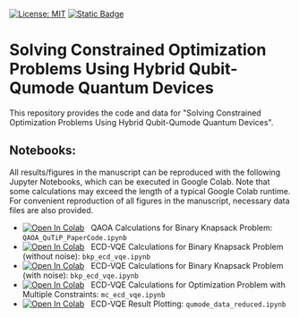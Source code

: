 [![License: MIT](https://img.shields.io/badge/License-MIT-yellow.svg)](https://opensource.org/licenses/MIT)
[![Static Badge](https://img.shields.io/badge/CQDMQD-00268d?style=flat&logoColor=00268d&label=NSF&labelColor=00268d&color=00268d&link=https%3A%2F%2Fcqdmqd.yale.edu%2F)](https://cqdmqd.yale.edu/)


# Solving Constrained Optimization Problems Using Hybrid Qubit-Qumode Quantum Devices

This repository provides the code and data for "Solving Constrained Optimization Problems Using Hybrid Qubit-Qumode Quantum Devices".

## Notebooks: 

All results/figures in the manuscript can be reproduced with the following Jupyter Notebooks, which can be executed in Google Colab. Note that some calculations may exceed the length of a typical Google Colab runtime. For convenient reproduction of all figures in the manuscript, necessary data files are also provided. 

- [![Open In Colab](https://colab.research.google.com/assets/colab-badge.svg)](https://colab.research.google.com/github/rishabdchem/codes_qumode_qubo/blob/main/QAOA_QuTiP_PaperCode.ipynb) &nbsp; QAOA Calculations for Binary Knapsack Problem: `QAOA_QuTiP_PaperCode.ipynb` &nbsp;  
- [![Open In Colab](https://colab.research.google.com/assets/colab-badge.svg)](https://colab.research.google.com/github/rishabdchem/codes_qumode_qubo/blob/main/bkp_ecd_vqe.ipynb) &nbsp; ECD-VQE Calculations for Binary Knapsack Problem (without noise): `bkp_ecd_vqe.ipynb` &nbsp; 
- [![Open In Colab](https://colab.research.google.com/assets/colab-badge.svg)](https://colab.research.google.com/github/rishabdchem/codes_qumode_qubo/blob/main/bkp_ecd_vqe_noise.ipynb) &nbsp; ECD-VQE Calculations for Binary Knapsack Problem (with noise): `bkp_ecd_vqe.ipynb` &nbsp; 
- [![Open In Colab](https://colab.research.google.com/assets/colab-badge.svg)](https://colab.research.google.com/github/rishabdchem/codes_qumode_qubo/blob/main/mc_ecd_vqe.ipynb) &nbsp; ECD-VQE Calculations for Optimization Problem with Multiple Constraints: `mc_ecd_vqe.ipynb` 
- [![Open In Colab](https://colab.research.google.com/assets/colab-badge.svg)](https://colab.research.google.com/github/rishabdchem/codes_qumode_qubo/blob/main/qumode_data_reduced.ipynb) &nbsp; ECD-VQE Result Plotting: `qumode_data_reduced.ipynb` 
